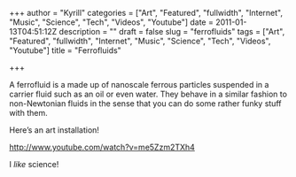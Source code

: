 +++
author = "Kyrill"
categories = ["Art", "Featured", "fullwidth", "Internet", "Music", "Science", "Tech", "Videos", "Youtube"]
date = 2011-01-13T04:51:12Z
description = ""
draft = false
slug = "ferrofluids"
tags = ["Art", "Featured", "fullwidth", "Internet", "Music", "Science", "Tech", "Videos", "Youtube"]
title = "Ferrofluids"

+++


A ferrofluid is a made up of nanoscale ferrous particles suspended in a carrier fluid such as an oil or even water. They behave in a similar fashion to non-Newtonian fluids in the sense that you can do some rather funky stuff with them.

Here’s an art installation!

http://www.youtube.com/watch?v=me5Zzm2TXh4

I *like* science!


